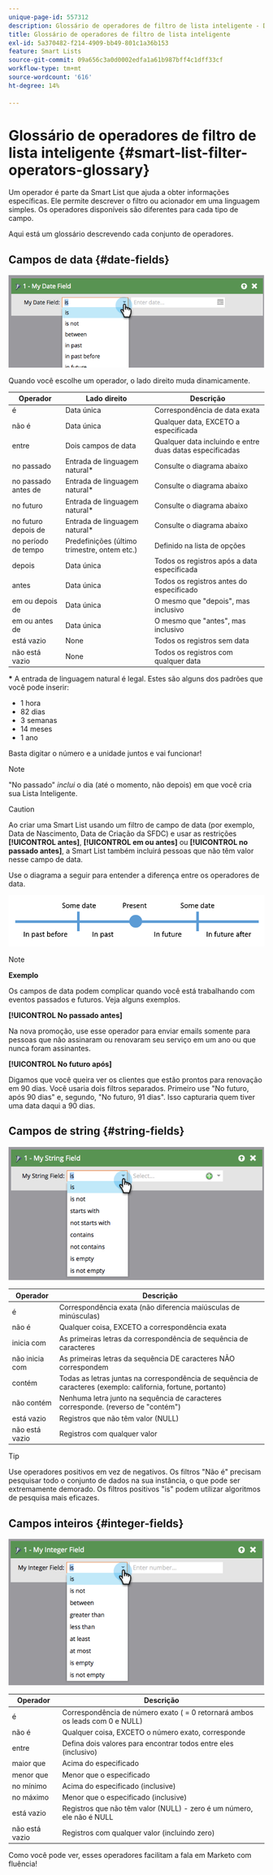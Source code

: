 ```yaml
---
unique-page-id: 557312
description: Glossário de operadores de filtro de lista inteligente - Documentação do Marketo - Documentação do produto
title: Glossário de operadores de filtro de lista inteligente
exl-id: 5a370482-f214-4909-bb49-801c1a36b153
feature: Smart Lists
source-git-commit: 09a656c3a0d0002edfa1a61b987bff4c1dff33cf
workflow-type: tm+mt
source-wordcount: '616'
ht-degree: 14%

---
```


# Glossário de operadores de filtro de lista inteligente {#smart-list-filter-operators-glossary}

Um operador é parte da Smart List que ajuda a obter informações específicas. Ele permite descrever o filtro ou acionador em uma linguagem simples. Os operadores disponíveis são diferentes para cada tipo de campo.

Aqui está um glossário descrevendo cada conjunto de operadores.

## Campos de data {#date-fields}

![](assets/smart-list-filter-operators-glossary-1.png)

Quando você escolhe um operador, o lado direito muda dinamicamente.

<table><thead>
  <tr>
    <th>Operador</th>
    <th>Lado direito</th>
    <th>Descrição</th>
  </tr></thead>
<tbody>
  <tr>
    <td>é</td>
    <td>Data única</td>
    <td>Correspondência de data exata</td>
  </tr>
  <tr>
    <td>não é</td>
    <td>Data única</td>
    <td>Qualquer data, EXCETO a especificada</td>
  </tr>
  <tr>
    <td>entre</td>
    <td>Dois campos de data</td>
    <td>Qualquer data incluindo e entre duas datas especificadas</td>
  </tr>
  <tr>
    <td>no passado</td>
    <td>Entrada de linguagem natural*</td>
    <td>Consulte o diagrama abaixo</td>
  </tr>
  <tr>
    <td>no passado antes de</td>
    <td>Entrada de linguagem natural*</td>
    <td>Consulte o diagrama abaixo</td>
  </tr>
  <tr>
    <td>no futuro</td>
    <td>Entrada de linguagem natural*</td>
    <td>Consulte o diagrama abaixo</td>
  </tr>
  <tr>
    <td>no futuro depois de</td>
    <td>Entrada de linguagem natural*</td>
    <td>Consulte o diagrama abaixo</td>
  </tr>
  <tr>
    <td>no período de tempo</td>
    <td>Predefinições (último trimestre, ontem etc.)</td>
    <td>Definido na lista de opções</td>
  </tr>
  <tr>
    <td>depois</td>
    <td>Data única</td>
    <td>Todos os registros após a data especificada</td>
  </tr>
  <tr>
    <td>antes</td>
    <td>Data única</td>
    <td>Todos os registros antes do especificado</td>
  </tr>
  <tr>
    <td>em ou depois de</td>
    <td>Data única</td>
    <td>O mesmo que "depois", mas inclusivo</td>
  </tr>
  <tr>
    <td>em ou antes de</td>
    <td>Data única</td>
    <td>O mesmo que "antes", mas inclusivo</td>
  </tr>
  <tr>
    <td>está vazio</td>
    <td>None</td>
    <td>Todos os registros sem data</td>
  </tr>
  <tr>
    <td>não está vazio</td>
    <td>None</td>
    <td>Todos os registros com qualquer data</td>
  </tr>
</tbody></table>

**&#42;** A entrada de linguagem natural é legal. Estes são alguns dos padrões que você pode inserir:

* 1 hora
* 82 dias
* 3 semanas
* 14 meses
* 1 ano

Basta digitar o número e a unidade juntos e vai funcionar!

>[!NOTE]
>
>&quot;No passado&quot; _inclui_ o dia (até o momento, não depois) em que você cria sua Lista Inteligente.

>[!CAUTION]
>
>Ao criar uma Smart List usando um filtro de campo de data (por exemplo, Data de Nascimento, Data de Criação da SFDC) e usar as restrições **[!UICONTROL antes]**, **[!UICONTROL em ou antes]** ou **[!UICONTROL no passado antes]**, a Smart List também incluirá pessoas que não têm valor nesse campo de data.

Use o diagrama a seguir para entender a diferença entre os operadores de data.

![](assets/smart-list-filter-operators-glossary-2.png)

>[!NOTE]
>
>**Exemplo**
>
>Os campos de data podem complicar quando você está trabalhando com eventos passados e futuros. Veja alguns exemplos.
>
>**[!UICONTROL No passado antes]**
>
>Na nova promoção, use esse operador para enviar emails somente para pessoas que não assinaram ou renovaram seu serviço em um ano ou que nunca foram assinantes.
>
>**[!UICONTROL No futuro após]**
>
>Digamos que você queira ver os clientes que estão prontos para renovação em 90 dias. Você usaria dois filtros separados. Primeiro use &quot;No futuro, após 90 dias&quot; e, segundo, &quot;No futuro, 91 dias&quot;. Isso capturaria quem tiver uma data daqui a 90 dias.

## Campos de string {#string-fields}

![](assets/smart-list-filter-operators-glossary-3.png)

<table><thead>
  <tr>
    <th>Operador</th>
    <th>Descrição</th>
  </tr></thead>
<tbody>
  <tr>
    <td>é</td>
    <td>Correspondência exata (não diferencia maiúsculas de minúsculas)</td>
  </tr>
  <tr>
    <td>não é</td>
    <td>Qualquer coisa, EXCETO a correspondência exata</td>
  </tr>
  <tr>
    <td>inicia com</td>
    <td>As primeiras letras da correspondência de sequência de caracteres</td>
  </tr>
  <tr>
    <td>não inicia com</td>
    <td>As primeiras letras da sequência DE caracteres NÃO correspondem</td>
  </tr>
  <tr>
    <td>contém</td>
    <td>Todas as letras juntas na correspondência de sequência de caracteres (exemplo: california, fortune, portanto)</td>
  </tr>
  <tr>
    <td>não contém</td>
    <td>Nenhuma letra junto na sequência de caracteres corresponde. (reverso de "contém")</td>
  </tr>
  <tr>
    <td>está vazio</td>
    <td>Registros que não têm valor (NULL)</td>
  </tr>
  <tr>
    <td>não está vazio</td>
    <td>Registros com qualquer valor</td>
  </tr>
</tbody>
</table>

>[!TIP]
>
>Use operadores positivos em vez de negativos. Os filtros &quot;Não é&quot; precisam pesquisar todo o conjunto de dados na sua instância, o que pode ser extremamente demorado. Os filtros positivos &quot;is&quot; podem utilizar algoritmos de pesquisa mais eficazes.

## Campos inteiros {#integer-fields}

![](assets/smart-list-filter-operators-glossary-4.png)

<table><thead>
  <tr>
    <th>Operador</th>
    <th>Descrição</th>
  </tr></thead>
<tbody>
  <tr>
    <td>é</td>
    <td>Correspondência de número exato ( = 0 retornará ambos os leads com 0 e NULL)</td>
  </tr>
  <tr>
    <td>não é</td>
    <td>Qualquer coisa, EXCETO o número exato, corresponde</td>
  </tr>
  <tr>
    <td>entre</td>
    <td>Defina dois valores para encontrar todos entre eles (inclusivo)</td>
  </tr>
  <tr>
    <td>maior que</td>
    <td>Acima do especificado</td>
  </tr>
  <tr>
    <td>menor que</td>
    <td>Menor que o especificado</td>
  </tr>
  <tr>
    <td>no mínimo</td>
    <td>Acima do especificado (inclusive)</td>
  </tr>
  <tr>
    <td>no máximo</td>
    <td>Menor que o especificado (inclusive)</td>
  </tr>
  <tr>
    <td>está vazio</td>
    <td>Registros que não têm valor (NULL) - zero é um número, ele não é NULL</td>
  </tr>
  <tr>
    <td>não está vazio</td>
    <td>Registros com qualquer valor (incluindo zero)</td>
  </tr>
</tbody>
</table>

Como você pode ver, esses operadores facilitam a fala em Marketo com fluência!
